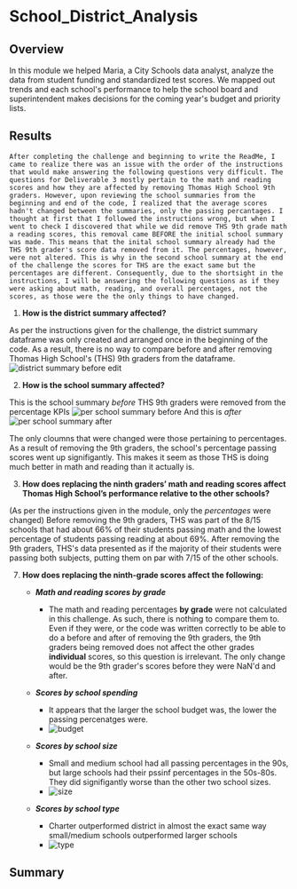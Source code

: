# School_District_Analysis

## Overview
In this module we helped Maria, a City Schools data analyst, analyze the data from student funding and standardized test scores. We mapped out trends and each school's performance to help the school board and superintendent makes decisions for the coming year's budget and priority lists. 
## Results

`After completing the challenge and beginning to write the ReadMe, I came to realize there was an issue with the order of the instructions that would make answering the following questions very difficult. The questions for Deliverable 3 mostly pertain to the math and reading scores and how they are affected by removing Thomas High School 9th graders. However, upon reviewing the school summaries from the beginning and end of the code, I realized that the average scores hadn't changed between the summaries, only the passing percantages. I thought at first that I followed the instructions wrong, but when I went to check I discovered that while we did remove THS 9th grade math a reading scores, this removal came BEFORE the initial school summary was made. This means that the inital school summary already had the THS 9th grader's score data removed from it. The percentages, however, were not altered. This is why in the second school summary at the end of the challenge the scores for THS are the exact same but the percentages are different. Consequently, due to the shortsight in the instructions, I will be answering the following questions as if they were asking about math, reading, and overall percentages, not the scores, as those were the the only things to have changed.  `

1. __How is the district summary affected?__

As per the instructions given for the challenge, the district summary dataframe was only created and arranged once in the beginning of the code. As a result, there is no way to compare before and after removing Thomas High School's (THS) 9th graders from the dataframe. 
![district summary before edit](https://user-images.githubusercontent.com/100237685/189189077-b5119dbb-055d-498b-834c-f99a2447b177.png)


2. __How is the school summary affected?__

This is the school summary _before_ THS 9th graders were removed from the percentage KPIs
![per school summary before](https://user-images.githubusercontent.com/100237685/189205645-b8c0bc06-b2e3-4fb4-8856-780debec595f.png)
And this is _after_
![per school summary after](https://user-images.githubusercontent.com/100237685/189205656-e9560943-252e-4d7c-a1f4-e18466cc20ca.png)

The only cloumns that were changed were those pertaining to percentages. As a result of removing the 9th graders, the school's percentage passing scores went up signifigantly. This makes it seem as those THS is doing much better in math and reading than it actually is.


3. __How does replacing the ninth graders’ math and reading scores affect Thomas High School’s performance relative to the other schools?__

(As per the instructions given in the module, only the _percentages_ were changed) Before removing the 9th graders, THS was part of the 8/15 schools that had about 66% of their students passing math and the lowest percentage of students passing reading at about 69%. After removing the 9th graders, THS's data presented as if the majority of their students were passing both subjects, putting them on par with 7/15 of the other schools. 

7. __How does replacing the ninth-grade scores affect the following:__
    * ___Math and reading scores by grade___
         * The math and reading percentages __by grade__ were not calculated in this challenge. As such, there is nothing to compare them to. Even if they were, or the code was written correctly to be able to do a before and after of removing the 9th graders, the 9th graders being removed does not affect the other grades __individual__ scores, so this question is irrelevant. The only change would be the 9th grader's scores before they were NaN'd and after. 
    * ___Scores by school spending___
         * It appears that the larger the school budget was, the lower the passing percenatges were.
         * ![budget](https://user-images.githubusercontent.com/100237685/189217441-e8b73be2-b3f5-4375-a601-4d178274e6f6.png)
  
    * ___Scores by school size___
         * Small and medium school had all passing percentages in the 90s, but large schools had their pssinf percentages in the 50s-80s. They did signifigantly worse than the other two school sizes.  
         * ![size](https://user-images.githubusercontent.com/100237685/189217469-f73cd3b2-8d53-4092-80a5-a70730e70cca.png)

    * ___Scores by school type___
         * Charter outperformed district in almost the exact same way small/medium schools outperformed larger schools
         * ![type](https://user-images.githubusercontent.com/100237685/189217497-278f4fda-9ead-408f-bf77-a591ad004df3.png)


## Summary
